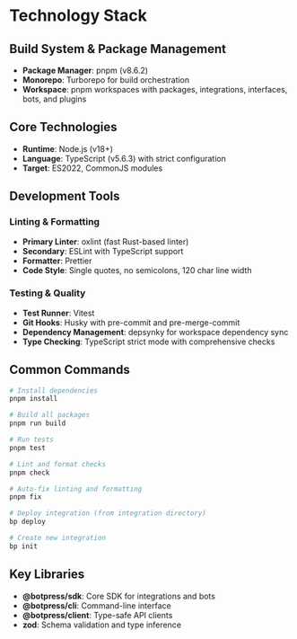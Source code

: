 # Technology Stack

## Build System & Package Management

- **Package Manager**: pnpm (v8.6.2)
- **Monorepo**: Turborepo for build orchestration
- **Workspace**: pnpm workspaces with packages, integrations, interfaces, bots, and plugins

## Core Technologies

- **Runtime**: Node.js (v18+)
- **Language**: TypeScript (v5.6.3) with strict configuration
- **Target**: ES2022, CommonJS modules

## Development Tools

### Linting & Formatting
- **Primary Linter**: oxlint (fast Rust-based linter)
- **Secondary**: ESLint with TypeScript support
- **Formatter**: Prettier
- **Code Style**: Single quotes, no semicolons, 120 char line width

### Testing & Quality
- **Test Runner**: Vitest
- **Git Hooks**: Husky with pre-commit and pre-merge-commit
- **Dependency Management**: depsynky for workspace dependency sync
- **Type Checking**: TypeScript strict mode with comprehensive checks

## Common Commands

```bash
# Install dependencies
pnpm install

# Build all packages
pnpm run build

# Run tests
pnpm test

# Lint and format checks
pnpm check

# Auto-fix linting and formatting
pnpm fix

# Deploy integration (from integration directory)
bp deploy

# Create new integration
bp init
```

## Key Libraries

- **@botpress/sdk**: Core SDK for integrations and bots
- **@botpress/cli**: Command-line interface
- **@botpress/client**: Type-safe API clients
- **zod**: Schema validation and type inference